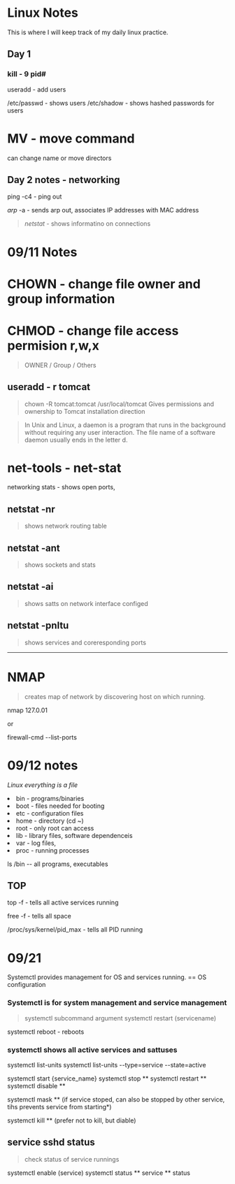# Linux Notes
This is where I will keep track of my daily linux practice.

## Day 1
### kill - 9 pid#

useradd - add users

/etc/passwd - shows users 
/etc/shadow - shows hashed passwords for users

# MV - move command
can change name or move directors

## Day 2 notes - networking
ping -c4 - ping out

*arp* -a - sends arp out, associates IP addresses with MAC address

> _netstat_ - shows informatino on connections

# 09/11 Notes


# CHOWN - change file owner and group information

# CHMOD - change file access permision r,w,x

> OWNER / Group / Others

## useradd - r tomcat

>chown -R tomcat:tomcat /usr/local/tomcat
>Gives permissions and ownership to Tomcat installation direction


>In Unix and Linux, a daemon is a program that runs in the background without requiring any user interaction. The file name of a software daemon usually ends in the letter d.


# net-tools - net-stat
networking stats - shows open ports, 

## netstat -nr
> shows network routing table

## netstat -ant 
> shows sockets and stats

## netstat -ai
> shows satts on network interface configed

## netstat -pnltu
> shows services and coreresponding ports

--------------------------

# NMAP 
> creates map of network by discovering host on which running.

nmap 127.0.01

or

firewall-cmd --list-ports

# 09/12 notes
*Linux everything is a file*

<li>bin - programs/binaries
<li>boot - files needed for booting
<li>etc - configuration files
<li>home - directory (cd ~)
<li>root - only root can access
<li>lib - library files, software dependenceis
<li>var - log files, 
<li>proc - running processes

ls /bin -- all programs, executables


## TOP
top -f - tells all active services running

free -f - tells all space

/proc/sys/kernel/pid_max - tells all PID running

# 09/21
Systemctl provides management for OS and services running. == OS configuration

### Systemctl is for system management and service management

> systemctl subcommand argument
systemctl restart (servicename)

systemctl reboot - reboots

### systemctl shows all active services and sattuses

systemctl list-units 
systemctl list-units --type=service --state=active

systemctl start {service_name}
systemctl stop **
systemctl restart **
systemctl disable **

systemctl mask ** (if service stoped, can also be stopped by other service, tihs prevents service from starting*)

systemctl kill ** (prefer not to kill, but diable)

## service sshd status
> check status of service runnings

systemctl enable (service)
systemctl status **
service ** status